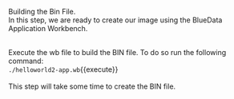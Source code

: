 Building the Bin File. <br>
In this step, we are ready to create our image using the BlueData Application Workbench.<br>

<br>Execute the wb file to build the BIN file. To do so run the following command:
<br>`./helloworld2-app.wb`{{execute}}
<br>
<br>
This step will take some time to create the BIN file. 
